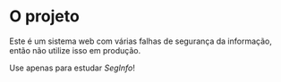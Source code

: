 # O projeto

Este é um sistema web com várias falhas de segurança da informação, então não utilize isso em produção.

Use apenas para estudar *SegInfo*!